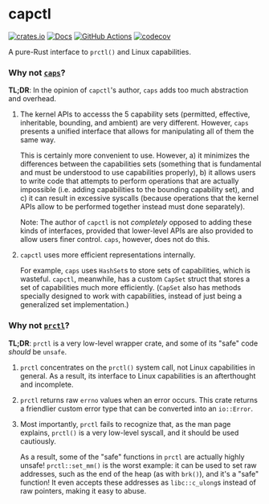 # capctl

[![crates.io](https://img.shields.io/crates/v/capctl.svg)](https://crates.io/crates/capctl)
[![Docs](https://docs.rs/capctl/badge.svg)](https://docs.rs/capctl)
[![GitHub Actions](https://github.com/cptpcrd/capctl/workflows/CI/badge.svg?branch=master&event=push)](https://github.com/cptpcrd/capctl/actions?query=workflow%3ACI+branch%3Amaster+event%3Apush)
[![codecov](https://codecov.io/gh/cptpcrd/capctl/branch/master/graph/badge.svg)](https://codecov.io/gh/cptpcrd/capctl)

A pure-Rust interface to `prctl()` and Linux capabilities.

### Why not [`caps`](https://crates.io/crates/caps)?

**TL;DR**: In the opinion of `capctl`'s author, `caps` adds too much abstraction and overhead.

1. The kernel APIs to accesss the 5 capability sets (permitted, effective, inheritable, bounding, and ambient) are very different. However, `caps` presents a unified interface that allows for manipulating all of them the same way.

   This is certainly more convenient to use. However, a) it minimizes the differences between the capabilities sets (something that is fundamental and must be understood to use capabilities properly), b) it allows users to write code that attempts to perform operations that are actually impossible (i.e. adding capabilities to the bounding capability set), and c) it can result in excessive syscalls (because operations that the kernel APIs allow to be performed together instead must done separately).

   Note: The author of `capctl` is not *completely* opposed to adding these kinds of interfaces, provided that lower-level APIs are also provided to allow users finer control. `caps`, however, does not do this.

2. `capctl` uses more efficient representations internally.

   For example, `caps` uses `HashSet`s to store sets of capabilities, which is wasteful. `capctl`, meanwhile, has a custom `CapSet` struct that stores a set of capabilities much more efficiently. (`CapSet` also has methods specially designed to work with capabilities, instead of just being a generalized set implementation.)

### Why not [`prctl`](https://crates.io/crates/prctl)?

**TL;DR**: `prctl` is a very low-level wrapper crate, and some of its "safe" code *should* be `unsafe`.

1. `prctl` concentrates on the `prctl()` system call, not Linux capabilities in general. As a result, its interface to Linux capabilities is an afterthought and incomplete.

2. `prctl` returns raw `errno` values when an error occurs. This crate returns a friendlier custom error type that can be converted into an `io::Error`.

3. Most importantly, `prctl` fails to recognize that, as the man page explains, `prctl()` is a very low-level syscall, and it should be used cautiously.

   As a result, some of the "safe" functions in `prctl` are actually highly unsafe! `prctl::set_mm()` is the worst example: it can be used to set raw addresses, such as the end of the heap (as with `brk()`), and it's a "safe" function! It even accepts these addresses as `libc::c_ulong`s instead of raw pointers, making it easy to abuse.
